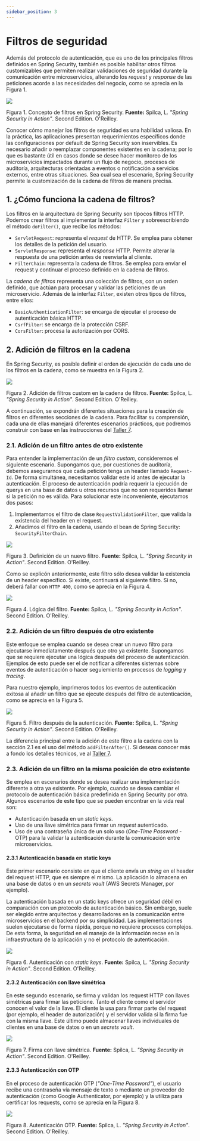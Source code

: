 ```yaml
---
sidebar_position: 3
---
```


# Filtros de seguridad

Además del protocolo de autenticación, que es uno de los principales filtros definidos en Spring Security, también es posible habilitar otros filtros customizables que permiten realizar validaciones de seguridad durante la comunicación entre microservicios, alterando los _request_ y _response_ de las peticiones acorde a las necesidades del negocio, como se aprecia en la Figura 1.


![](../../static/img/security/filtros/general.png)

Figura 1. Concepto de filtros en Spring Security. __Fuente:__ Spilca, L. _"Spring Security in Action"_. Second Edition. O'Reilley.

Conocer cómo manejar los filtros de seguridad es una habilidad valiosa. En la práctica, las aplicaciones presentan requerimientos específicos donde las configuraciones por default de Spring Security son inservibles. Es necesario añadir o reemplazar componentes existentes en la cadena; por lo que es bastante útil en casos donde se desee hacer monitoreo de los microservicios impactados durante un flujo de negocio, procesos de auditoría, arquitecturas orientadas a eventos o notificación a servicios externos, entre otras situaciones. Sea cual sea el escenario, Spring Security permite la customización de la cadena de filtros de manera precisa. 

## 1. ¿Cómo funciona la cadena de filtros?

Los filtros en la arquitectura de Spring Security son típocos filtros HTTP. Podemos crear filtros al implementar la interfaz `Filter` y sobreescribiendo el método `doFilter()`, que recibe los métodos: 

* `ServletRequest`: representa el _request_ de HTTP. Se emplea para obtener los detalles de la petición del usuario.
* `ServletResponse`: representa el _response_ HTTP. Permite alterar la respuesta de una petición antes de reenviarla al cliente.
* `FilterChain`: representa la cadena de filtros. Se emplea para enviar el request y continuar el proceso definido en la cadena de filtros.

La _cadena de filtros_ representa una colección de filtros, con un orden definido, que actúan para procesar y validar las peticiones de un microservicio. Además de la interfaz `Filter`, existen otros tipos de filtros, entre ellos:

* `BasicAuthenticationFilter`: se encarga de ejecutar el proceso de autenticación básica HTTP.
* `CsrfFilter`: se encarga de la protección CSRF.
* `CorsFilter`: procesa la autorización por CORS.

## 2. Adición de filtros en la cadena

En Spring Security, es posible definir el orden de ejecución de cada uno de los filtros en la cadena, como se muestra en la Figura 2.

![](../../static/img/security/filtros/cadena.png)

Figura 2. Adición de filtros custom en la cadena de filtros. __Fuente:__ Spilca, L. _"Spring Security in Action"_. Second Edition. O'Reilley.

A continuación, se expondrán diferentes situaciones para la creación de filtros en diferentes secciones de la cadena. Para facilitar su comprensión, cada una de ellas manejará diferentes escenarios prácticos, que podremos construir con base en las instrucciones del [Taller 7](./talleres/taller7.md). 

### 2.1. Adición de un filtro antes de otro existente

Para entender la implementación de un _filtro custom_, consideremos el siguiente escenario. Supongamos que, por cuestiones de auditoría, debemos asegurarnos que cada petición tenga un header llamado `Request-Id`. De forma simultánea, necesitamos validar este id antes de ejecutar la autenticación. El proceso de autenticación podría requerir la ejecución de querys en una base de datos u otros recursos que no son requeridos llamar si la petición no es válida. Para solucionar este inconveniente, ejecutamos dos pasos:

1. Implementamos el filtro de clase `RequestValidationFilter`, que valida la existencia del header en el request.
2. Añadimos el filtro en la cadena, usando el bean de Spring Security: `SecurityFilterChain`.

![](../../static/img/security/filtros/filtro-antes.png)

Figura 3. Definición de un nuevo filtro. __Fuente:__ Spilca, L. _"Spring Security in Action"_. Second Edition. O'Reilley.

Como se explicón anteriormente, este filtro sólo desea validar la existencia de un header específico. Si existe, continuará al siguiente filtro. Si no, deberá fallar con `HTTP 400`, como se aprecia en la Figura 4.

![](../../static/img/security/filtros/logica-filtro-antes.png)

Figura 4. Lógica del filtro. __Fuente:__ Spilca, L. _"Spring Security in Action"_. Second Edition. O'Reilley.

### 2.2. Adición de un filtro después de otro existente

Este enfoque se emplea cuando se desea crear un nuevo filtro para ejecutarse inmediatamente después que otro ya existente. Supongamos que se requiere ejecutar una lógica después del proceso de autenticación. Ejemplos de esto puede ser el de notificar a diferentes sistemas sobre eventos de autenticación o hacer seguiemiento en procesos de _logging_ y _tracing_. 

Para nuestro ejemplo, imprimeros todos los eventos de autenticación exitosa al añadir un filtro que se ejecute después del filtro de autenticación, como se aprecia en la Figura 5.

![](../../static/img/security/filtros/filtro-despues.png)

Figura 5. Filtro después de la autenticación. __Fuente:__ Spilca, L. _"Spring Security in Action"_. Second Edition. O'Reilley.

La diferencia principal entre la adición de este filtro a la cadena con la sección 2.1 es el uso del método `addFilterAfter()`. Si deseas conocer más a fondo los detalles técnicos, ve al [Taller 7](./talleres/taller7.md).

### 2.3. Adición de un filtro en la misma posición de otro existente

Se emplea en escenarios donde se desea realizar una implementación diferente a otra ya existente. Por ejemplo, cuando se desea cambiar el protocolo de autenticación básica predefinida en Spring Security por otra. Algunos escenarios de este tipo que se pueden encontrar en la vida real son:

* Autenticación basada en un _static keys_.
* Uso de una llave simétrica para firmar un _request_ autenticado.
* Uso de una contraseña única de un solo uso (_One-Time Password_ - OTP) para la validar la autenticación durante la comunicación entre microservicios.

#### 2.3.1 Autenticación basada en static keys

Este primer escenario consiste en que el cliente envía un _string_ en el header del request HTTP, que es siempre el mismo. La aplicación lo almacena en una base de datos o en un _secrets vault_ (AWS Secrets Manager, por ejemplo). 

La autenticación basada en un static keys ofrece un seguridad débil en comparación con un protocolo de autenticación básico. Sin embargo, suele ser elegido entre arquitectos y desarrolladores en la comunicación entre microservicios en el backend por su simplicidad. Las implementaciones suelen ejecutarse de forma rápida, porque no requiere procesos complejos. De esta forma, la seguridad en el manejo de la información recae en la infraestructura de la aplicación y no el protocolo de autenticación.

![](../../static/img/security/filtros/static%20keys.png)

Figura 6. Autenticación con _static keys_. __Fuente:__ Spilca, L. _"Spring Security in Action"_. Second Edition. O'Reilley.

#### 2.3.2 Autenticación con llave simétrica

En este segundo escenario, se firma y validan los request HTTP con llaves simétricas para firmar las peticione. Tanto el cliente como el servidor conocen el valor de la llave. El cliente la usa para firmar parte del request (por ejemplo, el header de autorización) y el servidor valida si la firma fue con la misma llave. Este último puede almacenar llaves individuales de clientes en una base de datos o en un _secrets vault_.

![](../../static/img/security/filtros/llave-simetrica.png)

Figura 7. Firma con llave simétrica. __Fuente:__ Spilca, L. _"Spring Security in Action"_. Second Edition. O'Reilley.

#### 2.3.3 Autenticación con OTP

En el proceso de autenticación OTP (_"One-Time Password"_), el usuario recibe una contraseña vía mensaje de texto o mediante un proveedor de autenticación (como Google Authenticator, por ejemplo) y la utiliza para certificar los requests, como se aprecia en la Figura 8.

![](../../static/img/security/filtros/OTP.png)

Figura 8. Autenticación OTP. __Fuente:__ Spilca, L. _"Spring Security in Action"_. Second Edition. O'Reilley.


